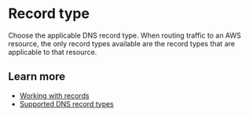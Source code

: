 # Record type<a name="record-type"></a>

Choose the applicable DNS record type\. When routing traffic to an AWS resource, the only record types available are the record types that are applicable to that resource\. 

## Learn more<a name="record-type-learn-more"></a>
+ [Working with records](https://docs.aws.amazon.com/Route53/latest/DeveloperGuide/rrsets-working-with.html)
+ [Supported DNS record types](https://docs.aws.amazon.com/Route53/latest/DeveloperGuide/ResourceRecordTypes.html)